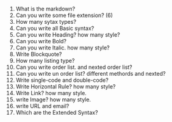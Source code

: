 1. What is the markdown?
2. Can you write some file extension? (6)
3. How many sytax types?
4. Can you write all Basic syntax?
5. Can you write Heading? how many style?
6. Can you write Bold?
7. Can you write Italic. how many style?
8. Write Blockquote?
9. How many listing type?
10. Can you write order list. and nexted order list?
11. Can you write un order list? different methords and nexted?
12. Write single-code and double-code?
13. Write Horizontal Rule? how many style?
14. Write Link? how many style. 
15. write Image?  how many style.
16. write URL and email?
17. Which are the Extended Syntax?